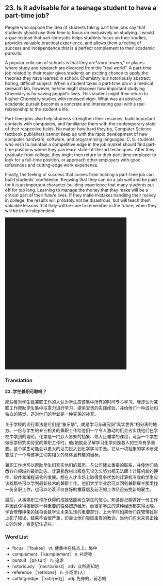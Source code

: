 ## 23. Is it advisable for a teenage student to have a part-time job?

People who oppose the idea of students taking part time jobs say that students should use their time to focus on exclusively on studying. I would argue instead that part-time jobs helps students focus on their studies, provides valuable practical experience, and allows them a feeling of success and independence that is a perfect complement to their academic pursuits.

A popular criticism of schools is that they are"ivory towers," or places where study and research are divorced from the "real world". A part-time job related to their major gives students an exciting chance to apply the theories they have learned in school. Chemistry is a notoriously abstract, boring, difficult subject. When a student takes a part-time job in a medical research lab, however, he/she might discover how important studying Chemistry is for saving people's lives. This student might then return to his/her Chemistry studies with renewed vigor. What was an abstract academic pursuit becomes a concrete and interesting goal with a real relationship to the student's life.

Part-time jobs also help students strengthen their resumes, build important contacts with companies, and familiarize them with the contemporary state of their respective fields. No matter how hard they try, Computer Science textbook publishers cannot keep up with the rapid development of new computer hardware, software, and programming languages. C. S. students who wish to maintain a competitive edge in the job market should find part-time positions where they can learn state-of-the-art techniques. After they graduate from college, they might then return to their part-time employer to look for a full-time position, or approach other employers with good references and cutting-edge work experience.

Finally, the feeling of success that comes from holding a part-time job can build students' confidence. Knowing that they can do a job well and be paid for it is an important character-building experience that many students put off for too long. Learning to manage the money that they make will be a critical part of their future lives. If they make mistakes handling their money in college, the results will probably not be disastrous, but will teach them valuable lessons that they will be sure to remember in the future, when they will be truly independent.

![](images/padding_400x500.png)

### Translation

**23. 学生兼职可取吗？**

那些反对学生做兼职工作的人认为学生应该集中所有的时间专心学习。我却认为兼职工作帮助学生集中注意力进行学习，提供宝贵的实践经验，并给他们一种成功和独立的感觉，这对他们的学业是一种完美的补充。

关于学校的流行看法是它们是“象牙塔”，或是学习与研究同“真实世界”相分离的地方。一份与学生的专业相关的兼职工作给他们一个令人激动的机会去实践他们在学校中学到的理论。化学是一门众人皆知的抽象、烦人且难学的课程，可当一个学生做医学研究实验室的兼职工作时，他/她就会了解学习化学对挽救人的生命有多重要。这个学生可能会以更大的活力投入到化学学习中去。它从一项抽象的学术研究变成了一个与该学生切实相关的具体且有趣的目标。

兼职工作也可以帮助学生们充实他们的履历，与公司建立重要的联系，并使他们熟悉各自领域的最新动态。计算机教材出版商无论怎么努力都无法跟上计算机新的硬件、软件和编程语言的发展。想在人才市场上取得竞争优势的计算机专业的学生应该找那些可以学到最新技术的兼职工作。他们大学毕业后可以回到兼职雇主那里找一份全职工作，也可以带着评价良好的推荐信及前沿的工作经验去找新的雇主。

最后，从事兼职工作所获得的成就感能树立学生的信心。知道自己能做好一份工作并因此获得报酬是一种重要的性格塑造经历，而很多学生的这种经历都来得太晚。学会管理挣来的钱将会是学生未来生活的重要部分。上大学时如果他们在管理钱财上犯了错误，结果不会很严重，却会让他们吸取宝贵的教训，当他们在未来真正独立的时候，肯定记住这些。

### Word List

+ focus ［ˈfəukəs］ vt. 使集中在焦点上，集中
+ complement ［ˈka:mpləmənt］ n. 补足物
+ pursuit ［pəˈsu:t］ n. 追求
+ notoriously ［nəuˈtɔ:riəsli］ adv. 众所周知地
+ reference ［ˈrefərəns］ n. 介绍信(人)
+ cutting-edge ［ˌkʌtiŋˈedʒ］ adj. 先锋的，前沿的  


